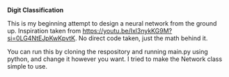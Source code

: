 **Digit Classification**

This is my beginning attempt to design a neural network from the ground up. Inspiration taken from https://youtu.be/Ixl3nykKG9M?si=0LG4NtEJpKwKpvtK. No direct code taken, just the math behind it.

You can run this by cloning the respository and running main.py using python, and change it however you want. I tried to make the Network class simple to use.
